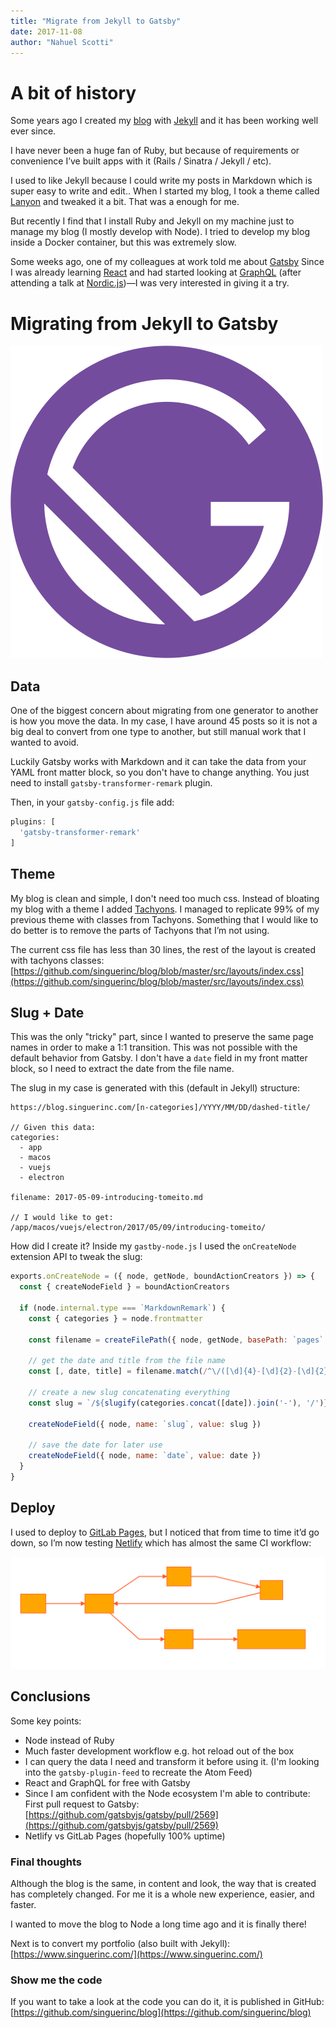 ```yaml
---
title: "Migrate from Jekyll to Gatsby"
date: 2017-11-08
author: "Nahuel Scotti"
---
```


# A bit of history

Some years ago I created my [blog](https://blog.singuerinc.com/) with [Jekyll](https://jekyllrb.com/) and it has been working well ever since.

I have never been a huge fan of Ruby, but because of requirements or convenience I’ve built apps with it (Rails / Sinatra / Jekyll / etc).

I used to like Jekyll because I could write my posts in Markdown which is super easy to write and edit.. When I started my blog, I took a theme called [Lanyon](https://github.com/poole/lanyon) and tweaked it a bit. That was a enough for me.

But recently I find that I install Ruby and Jekyll on my machine just to manage my blog (I mostly develop with Node). I tried to develop my blog inside a Docker container, but this was extremely slow.

Some weeks ago, one of my colleagues at work told me about [Gatsby](https://www.gatsbyjs.org) Since I was already learning [React](https://reactjs.org/) and had started looking at [GraphQL](http://graphql.org/) (after attending a talk at [Nordic.js](http://nordicjs.com/))—I was very interested in giving it a try.

# Migrating from Jekyll to Gatsby

![Migrating from Jekyll to Gatsby](gatsby.svg)

## Data

One of the biggest concern about migrating from one generator to another is how you move the data. In my case, I have around 45 posts so it is not a big deal to convert from one type to another, but still manual work that I wanted to avoid.

Luckily Gatsby works with Markdown and it can take the data from your YAML front matter block, so you don't have to change anything. You just need to install `gatsby-transformer-remark` plugin.

Then, in your `gatsby-config.js` file add:

```js
plugins: [
  'gatsby-transformer-remark'
]
```

## Theme

My blog is clean and simple, I don't need too much css. Instead of bloating my blog with a theme I added [Tachyons](http://tachyons.io/). I managed to replicate 99% of my previous theme with classes from Tachyons. Something that I would like to do better is to remove the parts of Tachyons that I’m not using.

The current css file has less than 30 lines, the rest of the layout is created with tachyons classes: [https://github.com/singuerinc/blog/blob/master/src/layouts/index.css](https://github.com/singuerinc/blog/blob/master/src/layouts/index.css)

## Slug + Date

This was the only "tricky" part, since I wanted to preserve the same page names in order to make a 1:1 transition. This was not possible with the default behavior from Gatsby.
I don't have a `date` field in my front matter block, so I need to extract the date from the file name.

The slug in my case is generated with this (default in Jekyll) structure:

```
https://blog.singuerinc.com/[n-categories]/YYYY/MM/DD/dashed-title/

// Given this data:
categories:
  - app
  - macos
  - vuejs
  - electron

filename: 2017-05-09-introducing-tomeito.md

// I would like to get:
/app/macos/vuejs/electron/2017/05/09/introducing-tomeito/
```

How did I create it? Inside my `gastby-node.js` I used the `onCreateNode` extension API to tweak the slug:

```js
exports.onCreateNode = ({ node, getNode, boundActionCreators }) => {
  const { createNodeField } = boundActionCreators

  if (node.internal.type === `MarkdownRemark`) {
    const { categories } = node.frontmatter

    const filename = createFilePath({ node, getNode, basePath: `pages` })

    // get the date and title from the file name
    const [, date, title] = filename.match(/^\/([\d]{4}-[\d]{2}-[\d]{2})-{1}(.+)\/$/)

    // create a new slug concatenating everything
    const slug = `/${slugify(categories.concat([date]).join('-'), '/')}/${title}/`

    createNodeField({ node, name: `slug`, value: slug })

    // save the date for later use
    createNodeField({ node, name: `date`, value: date })
  }
}
```

## Deploy

I used to deploy to [GitLab Pages](https://about.gitlab.com/features/pages/), but I noticed that from time to time it’d go down, so I’m now testing [Netlify](https://www.netlify.com/) which has almost the same CI workflow:

![Migrating from Jekyll to Gatsby](diagram-ci.svg)

## Conclusions

Some key points:

- Node instead of Ruby
- Much faster development workflow e.g. hot reload out of the box
- I can query the data I need and transform it before using it. (I'm looking into the `gatsby-plugin-feed` to recreate the Atom Feed)
- React and GraphQL for free with Gatsby
- Since I am confident with the Node ecosystem I'm able to contribute: First pull request to Gatsby: [https://github.com/gatsbyjs/gatsby/pull/2569](https://github.com/gatsbyjs/gatsby/pull/2569)
- Netlify vs GitLab Pages (hopefully 100% uptime)

### Final thoughts

Although the blog is the same, in content and look, the way that is created has completely changed.
For me it is a whole new experience, easier, and faster.

I wanted to move the blog to Node a long time ago and it is finally there!

Next is to convert my portfolio (also built with Jekyll): [https://www.singuerinc.com/](https://www.singuerinc.com/)

### Show me the code

If you want to take a look at the code you can do it, it is published in GitHub: [https://github.com/singuerinc/blog](https://github.com/singuerinc/blog)
